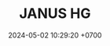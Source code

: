 ---
layout: teamCard
permalink: /team/:title.html
categories: LI LI1 LI2 LI3 LI4 LI5 LI6 LI7 LI8 LI9 LI10 LI11
maincover: /assets/logos/JANUS HG.png
puntosLJMAYO24:
date: 2024-05-02 10:29:20 +0700
rango: ORO
title: JANUS HG
route: /liga-indigo-platino
tag: johto042024
color: black
puntosLJ202404: 12
grupo: sur
background: '#F16C38'
cover: /assets/backCard.png
team: JANUS HG
ID: JNS
puntos: 23
pj: 8
#PARTIDO 1
j1: RONDA 1
p1: JNS
pp1: SOJ
r1: 3
bg1: rock
rr1: 0
pt1: 3
pj1: 1
#PARTIDO 2
j2: RONDA 2
p2: JNS
pp2: CS
bg2: rock
r2: 
rr2: 
pt2: 0
pj2: 0
#PARTIDO 3
j3: RONDA 3
p3: JNS
pp3: HG BETA
bg3: rock
r3: 3
rr3: 0
pt3: 3
pj3: 1
#PARTIDO 4
j4: RONDA 4
p4: JNS
pp4: RNT
bg4: rock
r4: 2
rr4: 1
pt4: 2
pj4: 1
#PARTIDO 5
j5: RONDA 5
p5: JNS
pp5: HG OL
bg5: rock
r5: 3
rr5: 0
pt5: 3
pj5: 1
#PARTIDO 6
j6: RONDA 6
p6: JNS
pp6: I2A
bg6: rock
r6: 3
rr6: 0
pt6: 3
pj6: 1
#PARTIDO 7
j7: RONDA 7
p7:  JNS
pp7: EK
bg7: rock
r7: 3
rr7: 0
pt7: 3
pj7: 1
#PARTIDO 8
j8: RONDA 8
p8:  JNS
pp8: TAE
bg8: rock
rr8: 
r8: 
pt8: 0
pj8: 0
#PARTIDO 9
j9: RONDA 9
p9:  JNS
pp9: NL
bg9: rock
r9: 
rr9: 
pt9: 0
pj9: 0
#PARTIDO 10
j10: RONDA 10
p10: JNS
pp10: GOD
bg10: rock
r10: 3
rr10: 0
pt10: 3
pj10: 1
#PARTIDO 11
j11: RONDA 11
p11: JNS
pp11: NS
bg11: rock
r11: 3
rr11: 0
pt11: 3
pj11: 1
stream: <i class="fa-brands fa-twitch text-white"></i>
dia: 28
hora: '22:10'
---